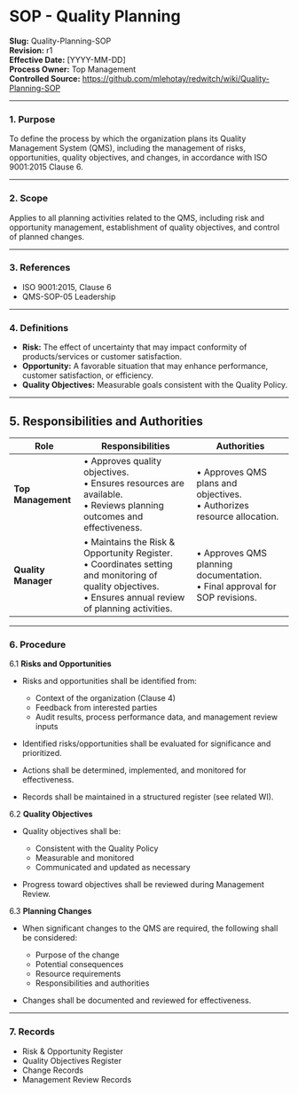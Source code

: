 # **SOP - Quality Planning**

**Slug:** Quality-Planning-SOP  
**Revision:** r1  
**Effective Date:** [YYYY-MM-DD]  
**Process Owner:** Top Management  
**Controlled Source:** https://github.com/mlehotay/redwitch/wiki/Quality-Planning-SOP  

---

### **1. Purpose**

To define the process by which the organization plans its Quality Management System (QMS), including the management of risks, opportunities, quality objectives, and changes, in accordance with ISO 9001:2015 Clause 6.

---

### **2. Scope**

Applies to all planning activities related to the QMS, including risk and opportunity management, establishment of quality objectives, and control of planned changes.

---

### **3. References**

* ISO 9001:2015, Clause 6
* QMS-SOP-05 Leadership

---

### **4. Definitions**

* **Risk:** The effect of uncertainty that may impact conformity of products/services or customer satisfaction.
* **Opportunity:** A favorable situation that may enhance performance, customer satisfaction, or efficiency.
* **Quality Objectives:** Measurable goals consistent with the Quality Policy.

---

## **5. Responsibilities and Authorities**

| **Role**            | **Responsibilities**                                                                                                                                           | **Authorities**                                                               |
| ------------------- | -------------------------------------------------------------------------------------------------------------------------------------------------------------- | ----------------------------------------------------------------------------- |
| **Top Management**  | • Approves quality objectives.<br>• Ensures resources are available.<br>• Reviews planning outcomes and effectiveness.                                         | • Approves QMS plans and objectives.<br>• Authorizes resource allocation.     |
| **Quality Manager** | • Maintains the Risk & Opportunity Register.<br>• Coordinates setting and monitoring of quality objectives.<br>• Ensures annual review of planning activities. | • Approves QMS planning documentation.<br>• Final approval for SOP revisions. |

---

### **6. Procedure**

6.1 **Risks and Opportunities**

* Risks and opportunities shall be identified from:

  * Context of the organization (Clause 4)
  * Feedback from interested parties
  * Audit results, process performance data, and management review inputs
* Identified risks/opportunities shall be evaluated for significance and prioritized.
* Actions shall be determined, implemented, and monitored for effectiveness.
* Records shall be maintained in a structured register (see related WI).

6.2 **Quality Objectives**

* Quality objectives shall be:

  * Consistent with the Quality Policy
  * Measurable and monitored
  * Communicated and updated as necessary
* Progress toward objectives shall be reviewed during Management Review.

6.3 **Planning Changes**

* When significant changes to the QMS are required, the following shall be considered:

  * Purpose of the change
  * Potential consequences
  * Resource requirements
  * Responsibilities and authorities
* Changes shall be documented and reviewed for effectiveness.

---

### **7. Records**

* Risk & Opportunity Register
* Quality Objectives Register
* Change Records
* Management Review Records
